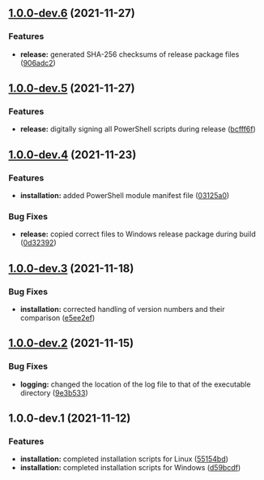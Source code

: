 ## [1.0.0-dev.6](https://github.com/GoldenPathTechnologies/ci/compare/v1.0.0-dev.5...v1.0.0-dev.6) (2021-11-27)


### Features

* **release:** generated SHA-256 checksums of release package files ([906adc2](https://github.com/GoldenPathTechnologies/ci/commit/906adc203aa4160bbe8d13c5d1a0d7a899ba04aa))

## [1.0.0-dev.5](https://github.com/GoldenPathTechnologies/ci/compare/v1.0.0-dev.4...v1.0.0-dev.5) (2021-11-27)


### Features

* **release:** digitally signing all PowerShell scripts during release ([bcfff6f](https://github.com/GoldenPathTechnologies/ci/commit/bcfff6f1a9a2c5ee8d41449a2f0dbb35fe8e0226))

## [1.0.0-dev.4](https://github.com/GoldenPathTechnologies/ci/compare/v1.0.0-dev.3...v1.0.0-dev.4) (2021-11-23)


### Features

* **installation:** added PowerShell module manifest file ([03125a0](https://github.com/GoldenPathTechnologies/ci/commit/03125a0d8edfeb4fc7f9ed4889c5d7ba5a24b2ba))


### Bug Fixes

* **release:** copied correct files to Windows release package during build ([0d32392](https://github.com/GoldenPathTechnologies/ci/commit/0d32392e0738a212522b9f9375acf783429115c3))

## [1.0.0-dev.3](https://github.com/GoldenPathTechnologies/ci/compare/v1.0.0-dev.2...v1.0.0-dev.3) (2021-11-18)


### Bug Fixes

* **installation:** corrected handling of version numbers and their comparison ([e5ee2ef](https://github.com/GoldenPathTechnologies/ci/commit/e5ee2ef1e1b136d1aa626bbc8f39959ab711be1e))

## [1.0.0-dev.2](https://github.com/GoldenPathTechnologies/ci/compare/v1.0.0-dev.1...v1.0.0-dev.2) (2021-11-15)


### Bug Fixes

* **logging:** changed the location of the log file to that of the executable directory ([9e3b533](https://github.com/GoldenPathTechnologies/ci/commit/9e3b53332b515a0aa38933f61aa05a7ec688a25e))

## 1.0.0-dev.1 (2021-11-12)


### Features

* **installation:** completed installation scripts for Linux ([55154bd](https://github.com/GoldenPathTechnologies/ci/commit/55154bd6db48f663dec334706f5ce80811d2fe31))
* **installation:** completed installation scripts for Windows ([d59bcdf](https://github.com/GoldenPathTechnologies/ci/commit/d59bcdf83ce94190751278c85d0c5ae712047816))
